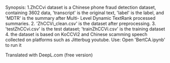 Synopsis:
1.ZhCCvi dataset is a Chinese phone fraud detection dataset, containing 3602 data, 'transcript' is the original text, 'label' is the label, and 'MDTR' is the summary after Multi- Level Dynamic TextRank processed summaries.
2. 'ZhCCVi_clean.csv' is the dataset after preprocessing.
3. 'testZhCCvi.csv' is the test dataset; 'trainZhCCVi.csv' is the training dataset
4. the dataset is based on KoCCVi2 and Chinese scamming speech collected on platforms such as Jitterbug youtube.
Use:
Open 'BertCA.ipynb' to run it

Translated with DeepL.com (free version)